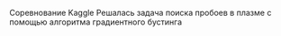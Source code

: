 Соревнование Kaggle
Решалась задача поиска пробоев в плазме с помощью алгоритма градиентного бустинга
